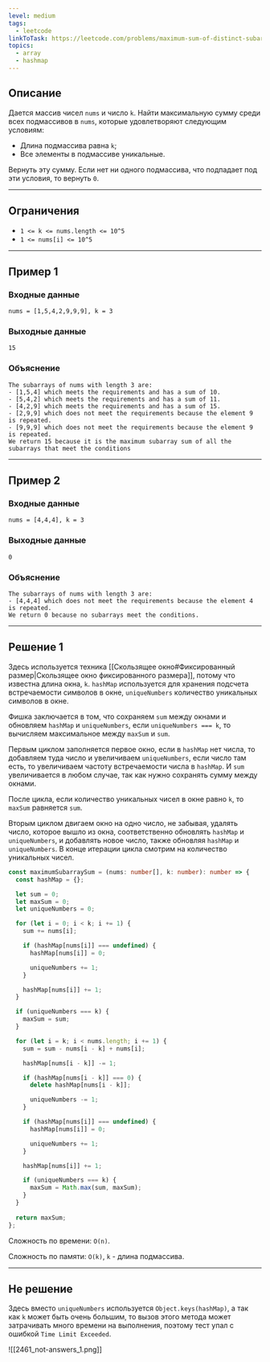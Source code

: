 ```yaml
---
level: medium
tags:
  - leetcode
linkToTask: https://leetcode.com/problems/maximum-sum-of-distinct-subarrays-with-length-k/
topics:
  - array
  - hashmap
---
```

## Описание

Дается массив чисел `nums` и число `k`. Найти максимальную сумму среди всех подмассивов в `nums`, которые удовлетворяют следующим условиям:
- Длина подмассива равна `k`;
- Все элементы в подмассиве уникальные.

Вернуть эту сумму. Если нет ни одного подмассива, что подпадает под эти условия, то вернуть `0`.

---
## Ограничения

- `1 <= k <= nums.length <= 10^5`
- `1 <= nums[i] <= 10^5`

---
## Пример 1

### Входные данные

```
nums = [1,5,4,2,9,9,9], k = 3
```
### Выходные данные

```
15
```
### Объяснение

```
The subarrays of nums with length 3 are:
- [1,5,4] which meets the requirements and has a sum of 10.
- [5,4,2] which meets the requirements and has a sum of 11.
- [4,2,9] which meets the requirements and has a sum of 15.
- [2,9,9] which does not meet the requirements because the element 9 is repeated.
- [9,9,9] which does not meet the requirements because the element 9 is repeated.
We return 15 because it is the maximum subarray sum of all the subarrays that meet the conditions
```

---
## Пример 2

### Входные данные

```
nums = [4,4,4], k = 3
```
### Выходные данные

```
0
```
### Объяснение

```
The subarrays of nums with length 3 are:
- [4,4,4] which does not meet the requirements because the element 4 is repeated.
We return 0 because no subarrays meet the conditions.
```

---
## Решение 1

Здесь используется техника [[Скользящее окно#Фиксированный размер|Скользящее окно фиксированного размера]], потому что известна длина окна, `k`. `hashMap` используется для хранения подсчета встречаемости символов в окне, `uniqueNumbers` количество уникальных символов в окне.

Фишка заключается в том, что сохраняем `sum` между окнами и обновляем `hashMap` и `uniqueNumbers`, если `uniqueNumbers === k`, то вычисляем максимальное между `maxSum` и `sum`.

Первым циклом заполняется первое окно, если в `hashMap` нет числа, то добавляем туда число и увеличиваем `uniqueNumbers`, если число там есть, то увеличиваем частоту встречаемости числа в `hashMap`. И `sum` увеличивается в любом случае, так как нужно сохранять сумму между окнами.

После цикла, если количество уникальных чисел в окне равно `k`, то `maxSum` равняется `sum`. 

Вторым циклом двигаем окно на одно число, не забывая, удалять число, которое вышло из окна, соответственно обновлять `hashMap` и `uniqueNumbers`, и добавлять новое число, также обновляя `hashMap` и `uniqueNumbers`. В конце итерации цикла смотрим на количество уникальных чисел.

```typescript
const maximumSubarraySum = (nums: number[], k: number): number => {
  const hashMap = {};

  let sum = 0;
  let maxSum = 0;
  let uniqueNumbers = 0;

  for (let i = 0; i < k; i += 1) {
    sum += nums[i];

    if (hashMap[nums[i]] === undefined) {
      hashMap[nums[i]] = 0;

      uniqueNumbers += 1;
    }

    hashMap[nums[i]] += 1;
  }

  if (uniqueNumbers === k) {
    maxSum = sum;
  }

  for (let i = k; i < nums.length; i += 1) {
    sum = sum - nums[i - k] + nums[i];

    hashMap[nums[i - k]] -= 1;

    if (hashMap[nums[i - k]] === 0) {
      delete hashMap[nums[i - k]];

      uniqueNumbers -= 1;
    }

    if (hashMap[nums[i]] === undefined) {
      hashMap[nums[i]] = 0;

      uniqueNumbers += 1;
    }

    hashMap[nums[i]] += 1;

    if (uniqueNumbers === k) {
      maxSum = Math.max(sum, maxSum);
    }
  }
  
  return maxSum;
};
```

Сложность по времени: `O(n)`.

Сложность по памяти: `O(k)`, `k` - длина подмассива.

---
## Не решение

Здесь вместо `uniqueNumbers` используется `Object.keys(hashMap)`, а так как `k` может быть очень большим, то вызов этого метода может затрачивать много времени на выполнения, поэтому тест упал с ошибкой `Time Limit Exceeded`.

![[2461_not-answers_1.png]]